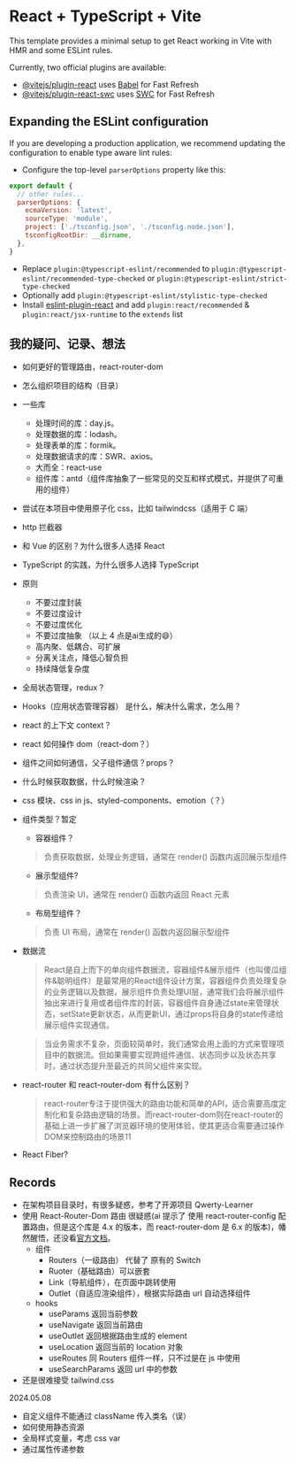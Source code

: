 <!--
 * @Author: BGG
 * @Date: 2024-02-28 16:03:22
 * @LastEditors: BGG
 * @LastEditTime: 2024-05-08 15:03:31
 * @Description: 
-->
# React + TypeScript + Vite

This template provides a minimal setup to get React working in Vite with HMR and some ESLint rules.

Currently, two official plugins are available:

- [@vitejs/plugin-react](https://github.com/vitejs/vite-plugin-react/blob/main/packages/plugin-react/README.md) uses [Babel](https://babeljs.io/) for Fast Refresh
- [@vitejs/plugin-react-swc](https://github.com/vitejs/vite-plugin-react-swc) uses [SWC](https://swc.rs/) for Fast Refresh

## Expanding the ESLint configuration

If you are developing a production application, we recommend updating the configuration to enable type aware lint rules:

- Configure the top-level `parserOptions` property like this:

```js
export default {
  // other rules...
  parserOptions: {
    ecmaVersion: 'latest',
    sourceType: 'module',
    project: ['./tsconfig.json', './tsconfig.node.json'],
    tsconfigRootDir: __dirname,
  },
}
```

- Replace `plugin:@typescript-eslint/recommended` to `plugin:@typescript-eslint/recommended-type-checked` or `plugin:@typescript-eslint/strict-type-checked`
- Optionally add `plugin:@typescript-eslint/stylistic-type-checked`
- Install [eslint-plugin-react](https://github.com/jsx-eslint/eslint-plugin-react) and add `plugin:react/recommended` & `plugin:react/jsx-runtime` to the `extends` list

## 我的疑问、记录、想法

- 如何更好的管理路由，react-router-dom
- 怎么组织项目的结构（目录）
- 一些库
  - 处理时间的库：day.js。
  - 处理数据的库：lodash。
  - 处理表单的库：formik。
  - 处理数据请求的库：SWR、axios。
  - 大而全：react-use
  - 组件库：antd（组件库抽象了一些常见的交互和样式模式，并提供了可重用的组件）
- 尝试在本项目中使用原子化 css，比如 tailwindcss（适用于 C 端）
- http 拦截器
- 和 Vue 的区别？为什么很多人选择 React
- TypeScript 的实践，为什么很多人选择 TypeScript
- 原则
  - 不要过度封装
  - 不要过度设计
  - 不要过度优化
  - 不要过度抽象 （以上 4 点是ai生成的😄）
  - 高内聚、低耦合、可扩展
  - 分离关注点，降低心智负担
  - 持续降低复杂度
- 全局状态管理，redux？
- Hooks（应用状态管理容器） 是什么，解决什么需求，怎么用？
- react 的上下文 context？
- react 如何操作 dom（react-dom？）
- 组件之间如何通信，父子组件通信？props？
- 什么时候获取数据，什么时候渲染？
- css 模块、css in js、styled-components、emotion（？）
- 组件类型？暂定
  - 容器组件？
  > 负责获取数据，处理业务逻辑，通常在 render() 函数内返回展示型组件
  - 展示型组件?
  > 负责渲染 UI，通常在 render() 函数内返回 React 元素
  - 布局型组件？
  > 负责 UI 布局，通常在 render() 函数内返回展示型组件
- 数据流
  > React是自上而下的单向组件数据流，容器组件&展示组件（也叫傻瓜组件&聪明组件）是最常用的React组件设计方案，容器组件负责处理复杂的业务逻辑以及数据，展示组件负责处理UI层，通常我们会将展示组件抽出来进行复用或者组件库的封装，容器组件自身通过state来管理状态，setState更新状态，从而更新UI，通过props将自身的state传递给展示组件实现通信。

  > 当业务需求不复杂，页面较简单时，我们通常会用上面的方式来管理项目中的数据流。但如果需要实现跨组件通信、状态同步以及状态共享时，通过状态提升至最近的共同父组件来实现。
- react-router 和 react-router-dom 有什么区别？
  > react-router专注于提供强大的路由功能和简单的API，适合需要高度定制化和复杂路由逻辑的场景。而react-router-dom则在react-router的基础上进一步扩展了浏览器环境的使用体验，使其更适合需要通过操作DOM来控制路由的场景11
- React Fiber?


## Records

- 在架构项目目录时，有很多疑惑，参考了开源项目 Qwerty-Learner
- 使用 React-Router-Dom 路由 很疑惑(ai 提示了 使用 react-router-config 配置路由，但是这个库是 4.x 的版本，而 react-router-dom 是 6.x 的版本)，幡然醒悟，还没看[官方文档](https://reactrouter.com/en/main/start/overview#client-side-routing)。
  - 组件
    - Routers（一级路由） 代替了 原有的 Switch
    - Ruoter（基础路由）可以嵌套
    - Link（导航组件），在页面中跳转使用
    - Outlet（自适应渲染组件），根据实际路由 url 自动选择组件
  - hooks
    - useParams 返回当前参数
    - useNavigate 返回当前路由
    - useOutlet 返回根据路由生成的 element
    - useLocation 返回当前的 location 对象
    - useRoutes 同 Routers 组件一样，只不过是在 js 中使用
    - useSearchParams 返回 url 中的参数
- 还是很难接受 tailwind.css

2024.05.08
- 自定义组件不能通过 className 传入类名（误）
- 如何使用静态资源
- 全局样式变量，考虑 css var
- 通过属性传递参数

